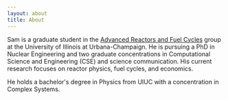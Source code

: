 ```yaml
---
layout: about
title: About
---
```


Sam is a graduate student in the [Advanced Reactors and Fuel Cycles](https://arfc.github.io) 
group at the University of Illinois at Urbana-Champaign.
He is pursuing a PhD in Nuclear Engineering and two graduate concentrations in
Computational Science and Engineering (CSE) and science communication. His current
research focuses on reactor physics, fuel cycles, and economics.

He holds a bachelor's degree in Physics from UIUC with a concentration in
Complex Systems.
